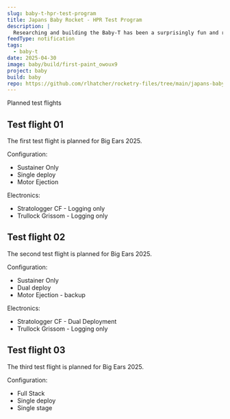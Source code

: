```yaml
---
slug: baby-t-hpr-test-program
title: Japans Baby Rocket - HPR Test Program
description: |
  Researching and building the Baby-T has been a surprisingly fun and rewarding project. As I prepare for the first 2-stage launch, I am documenting the test program here.
feedType: notification
tags:
  - baby-t
date: 2025-04-30
image: baby/build/first-paint_owoux9
project: baby
build: baby
repo: https://github.com/rlhatcher/rocketry-files/tree/main/japans-baby-rocket
---
```


Planned test flights

## Test flight 01

The first test flight is planned for Big Ears 2025.

Configuration:

- Sustainer Only
- Single deploy
- Motor Ejection

Electronics:

- Stratologger CF - Logging only
- Trullock Grissom - Logging only

## Test flight 02

The second test flight is planned for Big Ears 2025.

Configuration:

- Sustainer Only
- Dual deploy
- Motor Ejection - backup

Electronics:

- Stratologger CF - Dual Deployment
- Trullock Grissom - Logging only

## Test flight 03

The third test flight is planned for Big Ears 2025.

Configuration:

- Full Stack
- Single deploy
- Single stage
